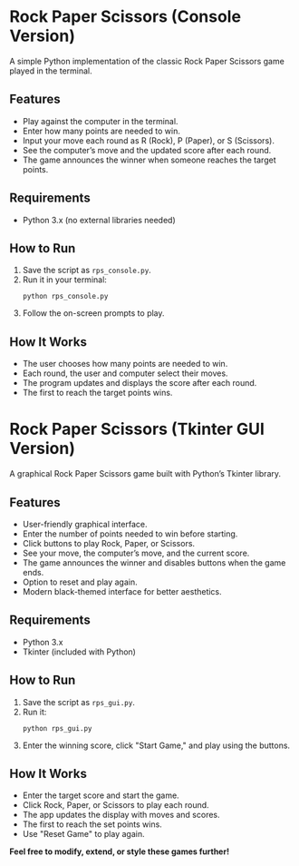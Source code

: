 # Rock Paper Scissors (Console Version)

A simple Python implementation of the classic Rock Paper Scissors game played in the terminal.

## Features

- Play against the computer in the terminal.
- Enter how many points are needed to win.
- Input your move each round as R (Rock), P (Paper), or S (Scissors).
- See the computer’s move and the updated score after each round.
- The game announces the winner when someone reaches the target points.

## Requirements

- Python 3.x (no external libraries needed)

## How to Run

1. Save the script as `rps_console.py`.
2. Run it in your terminal:
   ```
   python rps_console.py
   ```
3. Follow the on-screen prompts to play.

## How It Works

- The user chooses how many points are needed to win.
- Each round, the user and computer select their moves.
- The program updates and displays the score after each round.
- The first to reach the target points wins.

# Rock Paper Scissors (Tkinter GUI Version)

A graphical Rock Paper Scissors game built with Python’s Tkinter library.

## Features

- User-friendly graphical interface.
- Enter the number of points needed to win before starting.
- Click buttons to play Rock, Paper, or Scissors.
- See your move, the computer’s move, and the current score.
- The game announces the winner and disables buttons when the game ends.
- Option to reset and play again.
- Modern black-themed interface for better aesthetics.

## Requirements

- Python 3.x
- Tkinter (included with Python)

## How to Run

1. Save the script as `rps_gui.py`.
2. Run it:
   ```
   python rps_gui.py
   ```
3. Enter the winning score, click "Start Game," and play using the buttons.

## How It Works

- Enter the target score and start the game.
- Click Rock, Paper, or Scissors to play each round.
- The app updates the display with moves and scores.
- The first to reach the set points wins.
- Use "Reset Game" to play again.

**Feel free to modify, extend, or style these games further!**
